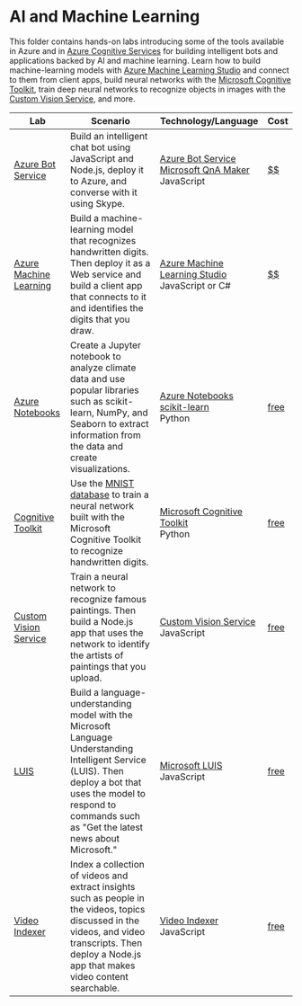 # AI and Machine Learning

This folder contains hands-on labs introducing some of the tools available in Azure and in [Azure Cognitive Services](https://azure.microsoft.com/services/cognitive-services/) for building intelligent bots and applications backed by AI and machine learning. Learn how to build machine-learning models with [Azure Machine Learning Studio](https://studio.azureml.net/) and connect to them from client apps, build neural networks with the [Microsoft Cognitive Toolkit](https://www.microsoft.com/cognitive-toolkit/), train deep neural networks to recognize objects in images with the [Custom Vision Service](https://azure.microsoft.com/services/cognitive-services/custom-vision-service/), and more.

Lab | Scenario | Technology/Language | Cost
--- | -------- | ------------------- | -
[Azure Bot Service](./Azure%20Bot%20Service) | Build an intelligent chat bot using JavaScript and Node.js, deploy it to Azure, and converse with it using Skype. | [Azure Bot Service](https://azure.microsoft.com/services/bot-service/)<br>[Microsoft QnA Maker](https://qnamaker.ai/)<br>JavaScript | [$$](../Costs.md)
[Azure Machine Learning](./Azure%20Machine%20Learning) | Build a machine-learning model that recognizes handwritten digits. Then deploy it as a Web service and build a client app that connects to it and identifies the digits that you draw. | [Azure Machine Learning Studio](https://studio.azureml.net/)<br>JavaScript or C# | [$$](../Costs.md)
[Azure Notebooks](./Azure%20Notebooks) | Create a Jupyter notebook to analyze climate data and use popular libraries such as scikit-learn, NumPy, and Seaborn to extract information from the data and create visualizations. | [Azure Notebooks](https://notebooks.azure.com/)<br>[scikit-learn](http://scikit-learn.org/stable/)<br>Python | [free](../Costs.md)
[Cognitive Toolkit](./Cognitive%20Toolkit) | Use the [MNIST database](http://yann.lecun.com/exdb/mnist/) to train a neural network built with the Microsoft Cognitive Toolkit to recognize handwritten digits. | [Microsoft Cognitive Toolkit](https://www.microsoft.com/cognitive-toolkit/)<br>Python | [free](../Costs.md)
[Custom Vision Service](./Custom%20Vision%20Service) | Train a neural network to recognize famous paintings. Then build a Node.js app that uses the network to identify the artists of paintings that you upload. | [Custom Vision Service](https://azure.microsoft.com/services/cognitive-services/custom-vision-service/)<br>JavaScript | [free](../Costs.md)
[LUIS](./LUIS) | Build a language-understanding model with the Microsoft Language Understanding Intelligent Service (LUIS). Then deploy a bot that uses the model to respond to commands such as "Get the latest news about Microsoft." | [Microsoft LUIS](https://azure.microsoft.com/services/cognitive-services/language-understanding-intelligent-service/)<br>JavaScript | [free](../Costs.md)
[Video Indexer](./Video%20Indexer) | Index a collection of videos and extract insights such as people in the videos, topics discussed in the videos, and video transcripts. Then deploy a Node.js app that makes video content searchable. | [Video Indexer](https://azure.microsoft.com/services/cognitive-services/video-indexer/)<br>JavaScript | [free](../Costs.md)
